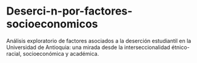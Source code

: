 # Deserci-n-por-factores-socioeconomicos
Análisis exploratorio de factores asociados a la deserción estudiantil en la Universidad de Antioquia: una mirada desde la interseccionalidad étnico-racial, socioeconómica y académica.
